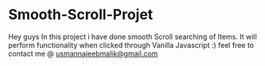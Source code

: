 # Smooth-Scroll-Projet
Hey guys In this project i have done smooth Scroll searching of Items. It will perform functionality when clicked through Vanilla Javascript :) feel free to contact me @ usmannajeebmalik@gmail.com
